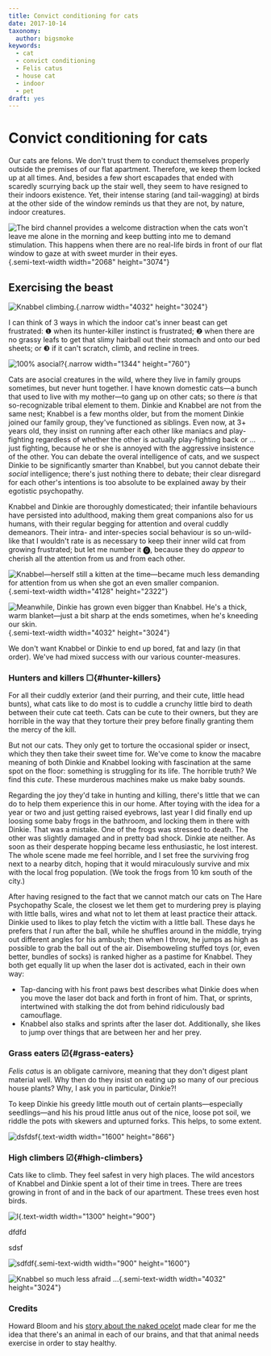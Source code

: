 ```yaml
---
title: Convict conditioning for cats
date: 2017-10-14
taxonomy:
  author: bigsmoke
keywords:
  - cat
  - convict conditioning
  - Felis catus
  - house cat
  - indoor
  - pet
draft: yes
---
```


# Convict conditioning for cats

Our cats are felons. We don't trust them to conduct themselves properly outside the premises of our flat apartment. Therefore, we keep them locked up at all times. And, besides a few short escapades that ended with scaredly scurrying back up the stair well, they seem to have resigned to their indoors existence. Yet, their intense staring (and tail-wagging) at birds at the other side of the window reminds us that they are not, by nature, indoor creatures.

![The bird channel provides a welcome distraction when the cats won't leave me alone in the morning and keep butting into me to demand stimulation. This happens when there are no real-life birds in front of our flat window to gaze at with sweet murder in their eyes.](2018-12-31_Cats_watching_the_bird_channel.jpg){.semi-text-width width="2068" height="3074"}

## Exercising the beast

![Knabbel climbing.](2018-05-12_Knabbel_cat_is_indoor_climbing.jpg){.narrow width="4032" height="3024"}

I can think of 3 ways in which the indoor cat's inner beast can get frustrated: ❶ when its hunter-killer instinct is frustrated; ❷ when there are no grassy leafs to get that slimy hairball out their stomach and onto our bed sheets; or ❸ if it can't scratch, climb, and recline in trees.

![100% asocial?](2017-01-01_Cat_huddle.jpg){.narrow width="1344" height="760"}

Cats are asocial creatures in the wild, where they live in family groups sometimes, but never hunt together. I have known domestic cats—a bunch that used to live with my mother—to gang up on other cats; so there _is_ that so-recognizable tribal element to them. Dinkie and Knabbel are not from the same nest; Knabbel is a few months older, but from the moment Dinkie joined our family group, they've functioned as siblings. Even now, at 3+ years old, they insist on running after each other like maniacs and play-fighting regardless of whether the other is actually play-fighting back or … just fighting, because he or she is annoyed with the aggressive insistence of the other. You can debate the overal intelligence of cats, and we suspect Dinkie to be significantly smarter than Knabbel, but you cannot debate their _social_ intelligence; there's just nothing there to debate; their clear disregard for each other's intentions is too absolute to be explained away by their egotistic psychopathy.

Knabbel and Dinkie are thoroughly domesticated; their infantile behaviours have persisted into adulthood, making them great companions also for us humans, with their regular begging for attention and overal cuddly demeanors. Their intra- and inter-species social behaviour is so un-wild-like that I wouldn't rate is as necessary to keep their inner wild cat from growing frustrated; but let me number it ⓿, because they do _appear_ to cherish all the attention from us and from each other.

![Knabbel—herself still a kitten at the time—became much less demanding for attention from us when she got an even smaller companion.](2016-09-21_Kittens_embracing_on_the_couch.jpg){.semi-text-width width="4128" height="2322"}

![Meanwhile, Dinkie has grown even bigger than Knabbel. He's a thick, warm blanket—just a bit sharp at the ends sometimes, when he's kneeding our skin.](2018-03-05_Cat_cleaning_itself_while_laying_on_top_of_owner.jpg){.semi-text-width width="4032" height="3024"}

We don't want Knabbel or Dinkie to end up bored, fat and lazy (in that order). We've had mixed success with our various counter-measures.

### Hunters and killers ☐{#hunter-killers}

For all their cuddly exterior (and their purring, and their cute, little head bunts), what cats like to do most is to cuddle a crunchy little bird to death between their cute cat teeth. Cats can be cute to their owners, but they are horrible in the way that they torture their prey before finally granting them the mercy of the kill.

But not our cats. They only get to torture the occasional spider or insect, which they then take their sweet time for. We've come to know the macabre meaning of both Dinkie and Knabbel looking with fascination at the same spot on the floor: something is struggling for its life. The horrible truth? We find this _cute_. These murderous machines make us make baby sounds.

Regarding the joy they'd take in hunting and killing, there's little that we can do to help them experience this in our home. After toying with the idea for a year or two and just getting raised eyebrows, last year I did finally end up loosing some baby frogs in the bathroom, and locking them in there with Dinkie. That was a mistake. One of the frogs was stressed to death. The other was slightly damaged and in pretty bad shock. Dinkie ate neither. As soon as their desperate hopping became less enthusiastic, he lost interest. The whole scene made me feel horrible, and I set free the surviving frog next to a nearby ditch, hoping that it would miraculously survive and mix with the local frog population. (We took the frogs from 10 km south of the city.)

After having resigned to the fact that we cannot match our cats on The Hare Psychopathy Scale, the closest we let them get to murdering prey is playing with little balls, wires and what not to let them at least practice their attack. Dinkie used to likes to play fetch the victim with a little ball. These days he prefers that _I_ run after the ball, while he shuffles around in the middle, trying out different angles for his ambush; then when I throw, he jumps as high as possible to grab the ball out of the air. Disemboweling stuffed toys (or, even better, bundles of socks) is ranked higher as a pastime for Knabbel. They both get equally lit up when the laser dot is activated, each in their own way:

* Tap-dancing with his front paws best describes what Dinkie does when you move the laser dot back and forth in front of him. That, or sprints, intertwined with stalking the dot from behind ridiculously bad camouflage.
* Knabbel also stalks and sprints after the laser dot. Additionally, she likes to jump over things that are between her and her prey.

### Grass eaters ☑{#grass-eaters}

<i lang="la">Felis catus</i> is an obligate carnivore, meaning that they don't digest plant material well. Why then do they insist on eating up so many of our precious house plants? Why, I ask you in particular, Dinkie?!

To keep Dinkie his greedy little mouth out of certain plants—especially seedlings—and his his proud little anus out of the nice, loose pot soil, we riddle the pots with skewers and upturned forks. This helps, to some extent.

![dsfdsf](2017-07-28_Cat_in_cat_grass.jpg){.text-width width="1600" height="866"}

### High climbers ☑{#high-climbers}

Cats like to climb. They feel safest in very high places. The wild ancestors of Knabbel and Dinkie spent a lot of their time in trees. There are trees growing in front of and in the back of our apartment. These trees even host birds.

![I ](2017-07-30_Oak_heartwood_jungle_gym_for_cats.jpg){.text-width width="1300" height="900"}

dfdfd

sdsf

![sdfdf](2017-07-30_Dinkie_attacking_the_indoor_tree_trunk.jpg){.semi-text-width width="900" height="1600"}

![Knabbel so much less afraid …](2018-09-08_Knabbel_cat_was_wounded_after_her_slip_over_the_balkony_rail.jpg){.semi-text-width width="4032" height="3024"}

<!-- TODO: Knabbel's almost-suicide -->

### Credits

Howard Bloom and his [story about the naked ocelot](https://youtu.be/8Z3uHFN7wPI) made clear for me the idea that there's an animal in each of our brains, and that that animal needs exercise in order to stay healthy.
